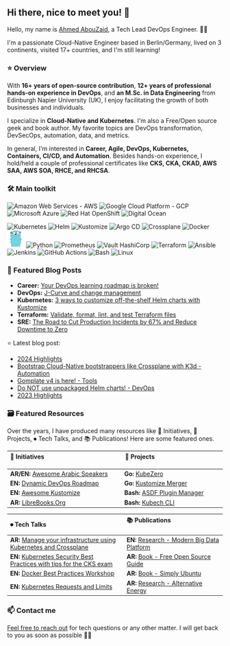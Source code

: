 ## Hi there, nice to meet you! 🐧️

Hello, my name is [Ahmed AbouZaid](https://aabouzaid.com/), a Tech Lead DevOps Engineer. 👨‍💻

I'm a passionate Cloud-Native Engineer based in Berlin/Germany, lived on 3 continents, visited 17+ countries, and I'm still learning!

### ⭐ Overview

With **16+ years of open-source contribution**, **12+ years of professional hands-on experience in DevOps**, and **an M.Sc. in Data Engineering** from Edinburgh Napier University (UK), I enjoy facilitating the growth of both businesses and individuals.

I specialize in **Cloud-Native and Kubernetes**. I'm also a Free/Open source geek and book author. My favorite topics are DevOps transformation, DevSecOps, automation, data, and metrics.

In general, I'm interested in **Career, Agile, DevOps, Kubernetes, Containers, CI/CD, and Automation**. Besides hands-on experience, I hold/held a couple of professional certificates like **CKS, CKA, CKAD, AWS SAA, AWS SOA, RHCE, and RHCSA**.

### 🛠️ Main toolkit

<p>
  <img src="https://www.vectorlogo.zone/logos/amazon_aws/amazon_aws-icon.svg" title="Amazon Web Services - AWS" alt="Amazon Web Services - AWS" width="40" height="40"/>
  <img src="https://www.vectorlogo.zone/logos/google_cloud/google_cloud-icon.svg" title="Google Cloud Platform - GCP" alt="Google Cloud Platform - GCP" width="40" height="40"/>
  <img src="https://www.vectorlogo.zone/logos/microsoft_azure/microsoft_azure-icon.svg" title="Microsoft Azure" alt="Microsoft Azure" width="40" height="40"/>
  <img src="https://www.vectorlogo.zone/logos/openshift/openshift-icon.svg" title="Red Hat OpenShift" alt="Red Hat OpenShift" width="40" height="40"/>
  <img src="https://www.vectorlogo.zone/logos/digitalocean/digitalocean-icon.svg" title="Digital Ocean" alt="Digital Ocean" width="40" height="40"/>
<p/>

<p>
  <img src="https://www.vectorlogo.zone/logos/kubernetes/kubernetes-icon.svg" title="Kubernetes" alt="Kubernetes" width="40" height="40"/>
  <img src="https://www.vectorlogo.zone/logos/helmsh/helmsh-icon.svg" title="Helm" alt="Helm" width="40" height="40"/>
  <img src="https://raw.githubusercontent.com/DevOpsHiveHQ/awesome-kustomize/main/img/kustomize-icon.svg" title="Kustomize" alt="Kustomize" width="40" height="40"/>
  <img src="https://www.vectorlogo.zone/logos/argoprojio/argoprojio-icon.svg" title="Argo CD" alt="Argo CD" width="40" height="40"/>
  <img src="https://raw.githubusercontent.com/DevOpsHiveHQ/awesome-crossplane/main/img/crossplane-icon.svg" title="Crossplane" alt="Crossplane" width="40" height="40"/>
  <img src="https://www.vectorlogo.zone/logos/docker/docker-official.svg" title="Docker" alt="Docker" width="40" height="40"/>
  <img src="https://raw.githubusercontent.com/devicons/devicon/master/icons/go/go-original.svg" title="Go" alt="Go" width="40" height="40"/>
  <img src="https://www.vectorlogo.zone/logos/python/python-icon.svg" title="Python" alt="Python" width="40" height="40"/>
  <img src="https://www.vectorlogo.zone/logos/prometheusio/prometheusio-icon.svg" title="Prometheus" alt="Prometheus" width="40" height="40"/>
  <img src="https://www.vectorlogo.zone/logos/vaultproject/vaultproject-icon.svg" title="Vault HashiCorp" alt="Vault HashiCorp" width="40" height="40"/>
  <img src="https://www.vectorlogo.zone/logos/terraformio/terraformio-icon.svg" title="Terraform" alt="Terraform" width="40" height="40"/>
  <img src="https://www.vectorlogo.zone/logos/ansible/ansible-icon.svg" title="Ansible" alt="Ansible" width="40" height="40"/>
  <img src="https://www.vectorlogo.zone/logos/jenkins/jenkins-icon.svg" title="Jenkins" alt="Jenkins" width="40" height="40"/>
  <img src="https://github.githubassets.com/images/modules/site/features/actions-icon-actions.svg" title="GitHub Actions" alt="GitHub Actions" width="40" height="40"/>
  <img src="https://www.vectorlogo.zone/logos/gnu_bash/gnu_bash-icon.svg" title="Bash" alt="Bash" width="40" height="40"/>
  <img src="https://www.vectorlogo.zone/logos/linux/linux-icon.svg" title="Linux" alt="Linux" width="40" height="40"/>
<p/>


### 📝 Featured Blog Posts

- **Career:** [Your DevOps learning roadmap is broken!](https://tech.aabouzaid.com/2023/06/your-devops-learning-roadmap-is-broken.html)
- **DevOps:** [J-Curve and change management](https://tech.aabouzaid.com/2019/05/devops-and-change-management-agile.html)
- **Kubernetes:** [3 ways to customize off-the-shelf Helm charts with Kustomize](https://tech.aabouzaid.com/2020/09/3-ways-to-customize-off-the-shelf-helm-charts-with-kustomize-kubernetes.html)
- **Terraform:** [Validate, format, lint, and test Terraform files](https://tech.aabouzaid.com/2020/04/validate-format-lint-and-test-terraform-iac-ci.html)
- **SRE:** [The Road to Cut Production Incidents by 67% and Reduce Downtime to Zero](https://tech.aabouzaid.com/2020/01/the-road-to-cut-production-incidents-by-67-percent-and-reduce-downtime-to-zero.html)

⭐ Latest blog post: <!-- BLOG-POST-LIST:START -->
- [2024 Highlights](https://tech.aabouzaid.com/2024/12/2024-highlights.html)
- [Bootstrap Cloud-Native bootstrappers like Crossplane with K3d - Automation](https://tech.aabouzaid.com/2024/08/bootstrap-cloud-native-bootstrappers-like-crossplane-with-k3d-automation.html)
- [Gomplate v4 is here! - Tools](https://tech.aabouzaid.com/2024/07/gomplate-v4-is-here.html)
- [Do NOT use unpackaged Helm charts! - DevOps](https://tech.aabouzaid.com/2024/06/do-not-use-unpackaged-helm-charts-devops.html)
- [2023 Highlights](https://tech.aabouzaid.com/2023/12/2023-highlights.html)
<!-- BLOG-POST-LIST:END -->


### 🗃 Featured Resources

Over the years, I have produced many resources like 🚀 Initiatives, 📁 Projects, ⏺ Tech Talks, and 📚 Publications! Here are some featured ones.

| 🚀 Initiatives &nbsp; &nbsp; &nbsp; &nbsp; &nbsp; &nbsp; &nbsp; &nbsp; &nbsp; &nbsp; &nbsp; &nbsp; &nbsp; &nbsp; &nbsp; &nbsp; &nbsp; &nbsp; &nbsp; &nbsp; &nbsp; &nbsp; &nbsp; &nbsp; &nbsp; &nbsp; &nbsp; &nbsp; &nbsp; &nbsp; &nbsp; &nbsp; &nbsp; &nbsp; &nbsp; &nbsp; &nbsp; &nbsp; &nbsp; &nbsp; &nbsp; | 📁 Projects &nbsp; &nbsp; &nbsp; &nbsp; &nbsp; &nbsp; &nbsp; &nbsp; &nbsp; &nbsp; &nbsp; &nbsp; &nbsp; &nbsp; &nbsp; &nbsp; &nbsp; &nbsp; &nbsp; &nbsp; &nbsp; &nbsp; &nbsp; &nbsp; &nbsp; &nbsp; &nbsp; &nbsp; &nbsp; &nbsp; &nbsp; &nbsp; &nbsp; &nbsp; &nbsp; &nbsp; &nbsp; &nbsp; &nbsp; |
| --- | --- |
| **AR/EN:** [Awesome Arabic Speakers](https://github.com/sahaba-ai/awesome-arabic-speakers) | **Go:** [KubeZero](https://github.com/kubezero/kubezero) |
| **EN:** [Dynamic DevOps Roadmap](https://github.com/sahaba-ai/awesome-arabic-speakers) | **Go:** [Kustomize Merger](https://github.com/DevOpsHiveHQ/kustomize-plugin-merger) |
| **EN:** [Awesome Kustomize](https://github.com/DevOpsHiveHQ/awesome-kustomize) | **Bash:** [ASDF Plugin Manager](https://github.com/asdf-community/asdf-plugin-manager) |
| **AR:** [LibreBooks.Org ](https://librebooks.org/) | **Bash:** [Kubech CLI](https://github.com/DevOpsHiveHQ/kubech) |

| ⏺ Tech Talks | 📚 Publications &nbsp; &nbsp; &nbsp; &nbsp; &nbsp; &nbsp; &nbsp; &nbsp; &nbsp; &nbsp; &nbsp; &nbsp; &nbsp; &nbsp; &nbsp; &nbsp; &nbsp; &nbsp; &nbsp; &nbsp; &nbsp; &nbsp; &nbsp; &nbsp; &nbsp; &nbsp; &nbsp; &nbsp; &nbsp; &nbsp; &nbsp; &nbsp; &nbsp; &nbsp; |
| :--- | :--- |
| **AR:** [Manage your infrastructure using Kubernetes and Crossplane](https://tech.aabouzaid.com/2023/11/platform-engineering-manage-your-infrastructure-using-kubernetes-and-crossplane.html) | **EN:** [Research - Modern Big Data Platform](https://aabouzaid.com/publications/2024-modern-big-data-platform/) |
| **EN:** [Kubernetes Security Best Practices with tips for the CKS exam](https://tech.aabouzaid.com/2022/07/kubernetes-security-best-practices-with-tips-for-the-cks-exam.html) | **AR:** [Book - Free Open Source Guide](https://aabouzaid.com/publications/2013-free-open-source-guide/) |
| **EN:** [Docker Best Practices Workshop](https://tech.aabouzaid.com/2021/09/docker-best-practices-workshop-presentation.html) | **AR:** [Book - Simply Ubuntu](https://aabouzaid.com/publications/2011-simply-ubuntu/) |
| **EN:** [Kubernetes Requests and Limits](https://tech.aabouzaid.com/2021/07/kubernetes-requests-and-limits-presentation.html) | **AR:** [Research - Alternative Energy](https://aabouzaid.com/publications/2010-alternative-energy/) |


### 📫 Contact me

[Feel free to reach out](https://aabouzaid.com/#contact) for tech questions or any other matter.
I will get back to you as soon as possible 👨‍💻
